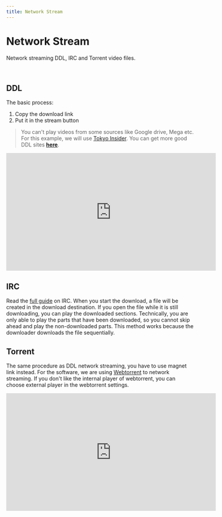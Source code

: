 ```yaml
---
title: Network Stream
---
```

# Network Stream
Network streaming DDL, IRC and Torrent video files.

<br>

## DDL
The basic process:
1. Copy the download link
2. Put it in the stream button

>You can't play videos from some sources like Google drive, Mega etc. For this example, we will use [Tokyo Insider](https://www.tokyoinsider.com/). You can get more good DDL sites [**here**](/Websites.md/#direct-download).

<iframe src="https://www.youtube.com/embed/1dsTb8YoNDM" width="560" height="315" frameborder="0" allowfullscreen></iframe>


## IRC
Read the [full guide](/Guides/IRC.md) on IRC. When you start the download, a file will be created in the download destination. If you open the file while it is still downloading, you can play the downloaded sections. Technically, you are only able to play the parts that have been downloaded, so you cannot skip ahead and play the non-downloaded parts. This method works because the downloader downloads the file sequentially.


## Torrent
The same procedure as DDL network streaming, you have to use magnet link instead. For the software, we are using [Webtorrent](https://webtorrent.io/desktop/) to network streaming. If you don't like the internal player of webtorrent, you can choose external player in the webtorrent settings.

<iframe src="https://www.youtube.com/embed/abkKsVsyRdE" width="560" height="315" frameborder="0" allowfullscreen></iframe>
